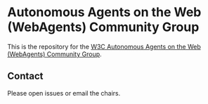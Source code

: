 # Autonomous Agents on the Web (WebAgents) Community Group

This is the repository for the [W3C Autonomous Agents on the Web (WebAgents) Community 
Group](https://www.w3.org/community/webagents/).

## Contact

Please open issues or email the chairs.